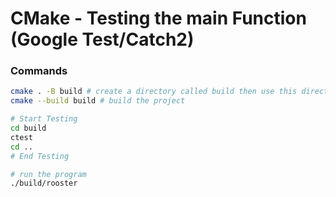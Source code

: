 # CMake - Testing the main Function (Google Test/Catch2)

### Commands
```bash
cmake . -B build # create a directory called build then use this directory
cmake --build build # build the project

# Start Testing
cd build
ctest
cd ..
# End Testing

# run the program
./build/rooster
```
